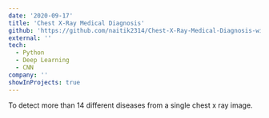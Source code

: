 ```yaml
---
date: '2020-09-17'
title: 'Chest X-Ray Medical Diagnosis'
github: 'https://github.com/naitik2314/Chest-X-Ray-Medical-Diagnosis-with-Deep-Learning'
external: ''
tech:
  - Python
  - Deep Learning
  - CNN
company: ''
showInProjects: true
---
```


To detect more than 14 different diseases from a single chest x ray image.